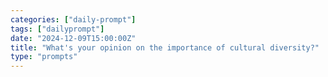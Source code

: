 ```yaml
---
categories: ["daily-prompt"]
tags: ["dailyprompt"]
date: "2024-12-09T15:00:00Z"
title: "What's your opinion on the importance of cultural diversity?"
type: "prompts"
---
```

